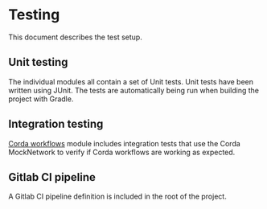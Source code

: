 # Testing

This document describes the test setup.

## Unit testing

The individual modules all contain a set of Unit tests. Unit tests have been written using JUnit. 
The tests are automatically being run when building the project with Gradle.

## Integration testing

[Corda workflows](../corda/workflows) module includes integration tests that use the Corda MockNetwork to verify if
Corda workflows are working as expected. 

## Gitlab CI pipeline

A Gitlab CI pipeline definition is included in the root of the project.